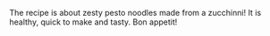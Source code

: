 The recipe is about zesty pesto noodles made from a zucchinni! It is healthy, quick to make and tasty. Bon appetit!
